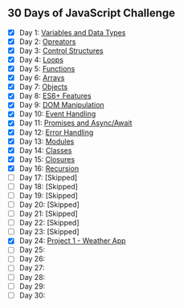 ## 30 Days of JavaScript Challenge

- [x] Day 1: [Variables and Data Types](https://github.com/ad1tyayadav/30-days-javascript-challenge/tree/main/1%20-%20Variables%20%26%20Data%20Type)
- [x] Day 2: [Opreators](https://github.com/ad1tyayadav/30-days-javascript-challenge/tree/main/2%20-%20Opreators) 
- [x] Day 3: [Control Structures](https://github.com/ad1tyayadav/30-days-javascript-challenge/tree/main/3%20-%20Control%20Structures)
- [x] Day 4: [Loops](https://github.com/ad1tyayadav/30-days-javascript-challenge/tree/main/4%20-%20Loops)
- [x] Day 5: [Functions](https://github.com/ad1tyayadav/30-days-javascript-challenge/tree/main/5%20-%20Functions)
- [x] Day 6: [Arrays](https://github.com/ad1tyayadav/30-days-javascript-challenge/tree/main/6%20-%20Arrays)
- [x] Day 7: [Objects](https://github.com/ad1tyayadav/30-days-javascript-challenge/tree/main/7%20-%20Objects)
- [x] Day 8: [ES6+ Features](https://github.com/ad1tyayadav/30-days-javascript-challenge/tree/main/8%20-%20ES6%2B%20Features)
- [x] Day 9: [DOM Manipulation](https://github.com/ad1tyayadav/30-days-javascript-challenge/tree/main/9%20-%20DOM%20Manipulation)
- [x] Day 10: [Event Handling](https://github.com/ad1tyayadav/30-days-javascript-challenge/tree/main/10%20-%20Event%20Handling)
- [x] Day 11: [Promises and Async/Await](https://github.com/ad1tyayadav/30-days-javascript-challenge/tree/main/11%20-%20Promises%20and%20Async%20Await)
- [x] Day 12: [Error Handling](https://github.com/ad1tyayadav/30-days-javascript-challenge/tree/main/12%20-%20Error%20Handling)
- [x] Day 13: [Modules](https://github.com/ad1tyayadav/30-days-javascript-challenge/tree/main/13%20-%20Modules)
- [x] Day 14: [Classes](https://github.com/ad1tyayadav/30-days-javascript-challenge/tree/main/14%20-%20Classes)
- [x] Day 15: [Closures](https://github.com/ad1tyayadav/30-days-javascript-challenge/tree/main/15%20-%20Closures)
- [x] Day 16: [Recursion](https://github.com/ad1tyayadav/30-days-javascript-challenge/tree/main/16%20-%20Recursion)
- [ ] Day 17: [Skipped]
- [ ] Day 18: [Skipped]
- [ ] Day 19: [Skipped]
- [ ] Day 20: [Skipped]
- [ ] Day 21: [Skipped]
- [ ] Day 22: [Skipped]
- [ ] Day 23: [Skipped]
- [x] Day 24: [Project 1 - Weather App](https://github.com/ad1tyayadav/30-days-javascript-challenge/tree/main/24%20-%20Project%201%20-Weather%20App)
- [ ] Day 25:
- [ ] Day 26:
- [ ] Day 27:
- [ ] Day 28:
- [ ] Day 29:
- [ ] Day 30:
